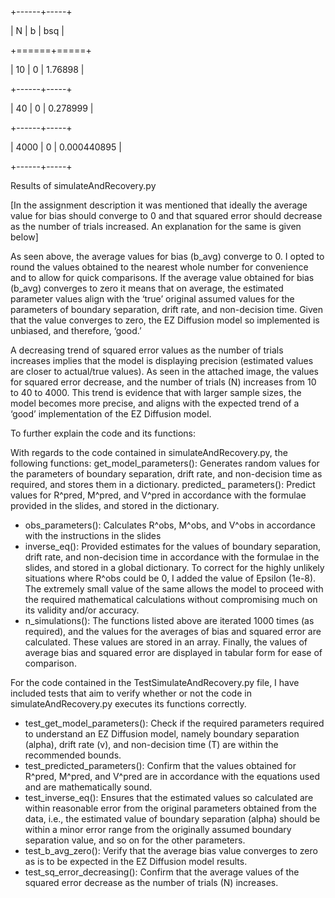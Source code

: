 +------+-----+

|   N |   b |          bsq |

+======+=====+

|   10 |   0 | 1.76898     |

+------+-----+

|   40 |   0 | 0.278999    |

+------+-----+

| 4000 |   0 | 0.000440895 |

+------+-----+

Results of simulateAndRecovery.py


[In the assignment description it was mentioned that ideally the average value for bias should converge to 0 and that squared error should decrease as the number of trials increased. An explanation for the same is given below]

As seen above, the average values for bias (b_avg) converge to 0. I opted to round the values obtained to the nearest whole number for convenience and to allow for quick comparisons. If the average value obtained for bias (b_avg) converges to zero it means that on average, the estimated parameter values align with the ‘true’ original assumed values for the parameters of boundary separation, drift rate, and non-decision time. Given that the value converges to zero, the EZ Diffusion model so implemented is unbiased, and therefore, ‘good.’ 

A decreasing trend of squared error values as the number of trials increases implies that the model is displaying precision (estimated values are closer to actual/true values). As seen in the attached image, the values for squared error decrease, and the number of trials (N) increases from 10 to 40 to 4000. This trend is evidence that with larger sample sizes, the model becomes more precise, and aligns with the expected trend of a ‘good’ implementation of the EZ Diffusion model.

To further explain the code and its functions:

With regards to the code contained in simulateAndRecovery.py, the following functions:
get_model_parameters(): Generates random values for the parameters of boundary separation, drift rate, and non-decision time as required, and stores them in a dictionary.
predicted_ parameters(): Predict values for R^pred, M^pred, and V^pred in accordance with the formulae provided in the slides, and stored in the dictionary.
- obs_parameters(): Calculates R^obs, M^obs, and V^obs in accordance with the instructions in the slides
- inverse_eq(): Provided estimates for the values of boundary separation, drift rate, and non-decision time in accordance with the formulae in the slides, and stored in a global dictionary.
To correct for the highly unlikely situations where R^obs could be 0, I added the value of Epsilon (1e-8). The extremely small value of the same allows the model to proceed with the required mathematical calculations without compromising much on its validity and/or accuracy.
- n_simulations(): The functions listed above are iterated 1000 times (as required), and the values for the averages of bias and squared error are calculated. These values are stored in an array.
Finally, the values of average bias and squared error are displayed in tabular form for ease of comparison.

For the code contained in the TestSimulateAndRecovery.py file, I have included tests that aim to verify whether or not the code in simulateAndRecovery.py executes its functions correctly. 
- test_get_model_parameters(): Check if the required parameters required to understand an EZ Diffusion model, namely boundary separation (alpha), drift rate (v), and non-decision time (T) are within the recommended bounds. 
- test_predicted_parameters(): Confirm that the values obtained for R^pred, M^pred, and V^pred are in accordance with the equations used and are mathematically sound. 
- test_inverse_eq(): Ensures that the estimated values so calculated are within reasonable error from the original parameters obtained from the data, i.e., the estimated value of boundary separation (alpha) should be within a minor error range from the originally assumed boundary separation value, and so on for the other parameters. 
- test_b_avg_zero(): Verify that the average bias value converges to zero as is to be expected in the EZ Diffusion model results. 
- test_sq_error_decreasing(): Confirm that the average values of the squared error decrease as the number of trials (N) increases. 
